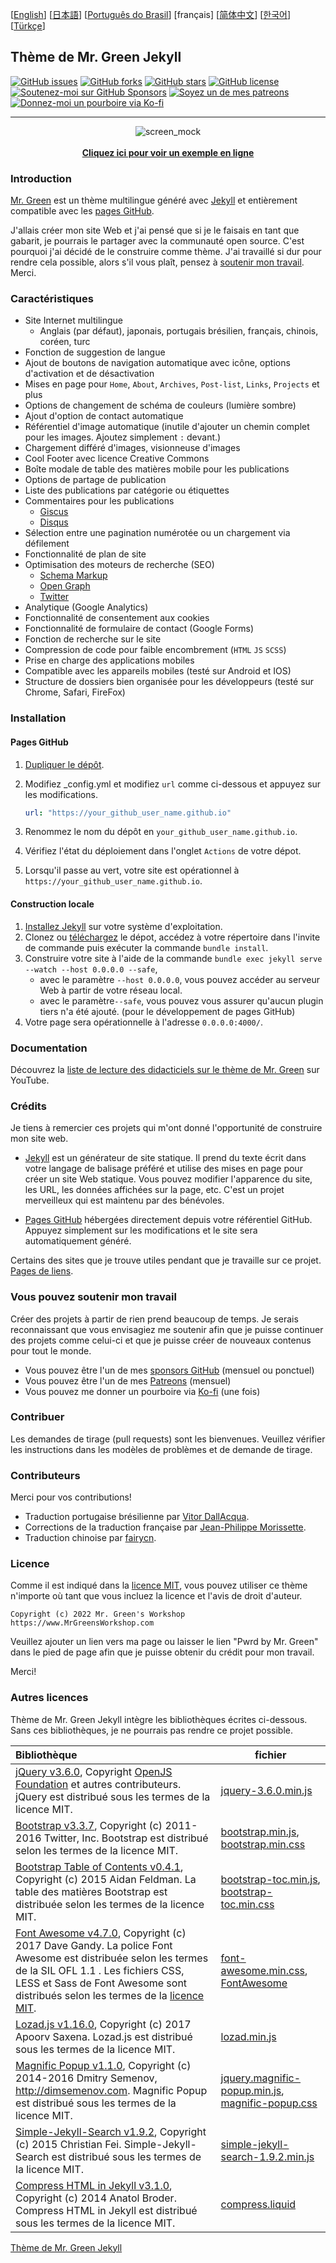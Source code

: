 [[English](https://github.com/MrGreensWorkshop/MrGreen-JekyllTheme/blob/main/README.md#readme)] [[日本語](https://github.com/MrGreensWorkshop/MrGreen-JekyllTheme/blob/main/README-ja.md#readme)] [[Português do Brasil](https://github.com/MrGreensWorkshop/MrGreen-JekyllTheme/blob/main/README-pt.md#readme)] [français] [[简体中文](https://github.com/MrGreensWorkshop/MrGreen-JekyllTheme/blob/main/README-zh.md#readme)] [[한국어](https://github.com/MrGreensWorkshop/MrGreen-JekyllTheme/blob/main/README-ko.md#readme)] [[Türkçe](https://github.com/MrGreensWorkshop/MrGreen-JekyllTheme/blob/main/README-tr.md#readme)]

## Thème de Mr. Green Jekyll

<!-- readme -->

[<img src="https://img.shields.io/github/issues/MrGreensWorkshop/MrGreen-JekyllTheme" alt="GitHub issues" data-no-image-viewer>](https://github.com/MrGreensWorkshop/MrGreen-JekyllTheme/issues)
[<img src="https://img.shields.io/github/forks/MrGreensWorkshop/MrGreen-JekyllTheme?style=flat" alt="GitHub forks" data-no-image-viewer>](https://github.com/MrGreensWorkshop/MrGreen-JekyllTheme/blob/main/README.md#readme)
[<img src="https://img.shields.io/github/stars/MrGreensWorkshop/MrGreen-JekyllTheme?style=flat" alt="GitHub stars" data-no-image-viewer>](https://github.com/MrGreensWorkshop/MrGreen-JekyllTheme/blob/main/README.md#readme)
[<img src="https://img.shields.io/github/license/MrGreensWorkshop/MrGreen-JekyllTheme" alt="GitHub license" data-no-image-viewer>](https://github.com/MrGreensWorkshop/MrGreen-JekyllTheme/blob/main/LICENSE.txt)
[<img src="https://shields.io/badge/Github%20Sponsors-Support%20me-blue?logo=GitHub+Sponsors" alt="Soutenez-moi sur GitHub Sponsors" data-no-image-viewer>](https://github.com/sponsors/MrGreensWorkshop "Soutenez-moi sur GitHub Sponsors")
[<img src="https://shields.io/badge/Patreon-Support%20me-blue?logo=Patreon" alt="Soyez un de mes patreons" data-no-image-viewer>](https://patreon.com/MrGreensWorkshop "Soyez un de mes patreons")
[<img src="https://shields.io/badge/Ko--fi-Tip%20me-blue?logo=kofi" alt="Donnez-moi un pourboire via Ko-fi" data-no-image-viewer>](https://ko-fi.com/MrGreensWorkshop "Donnez-moi un pourboire via Ko-fi")

---

<div align="center">
  <img src="https://jekyll-theme-mrgreen-demo.mrgreensworkshop.com/assets/img/posts/mock1.jpg" max-height="500" alt="screen_mock">
  <br><br>
  <a href="https://jekyll-theme-mrgreen-demo.mrgreensworkshop.com/fr" style="font-weight: bold;" >Cliquez ici pour voir un exemple en ligne</a>
</div>


### Introduction

<!-- outline-start -->

[Mr. Green](https://github.com/MrGreensWorkshop/MrGreen-JekyllTheme) est un thème multilingue généré avec [Jekyll](https://jekyllrb.com/) et entièrement compatible avec les [pages GitHub](https://pages.github.com/).

<!-- outline-end -->

J'allais créer mon site Web et j'ai pensé que si je le faisais en tant que gabarit, je pourrais le partager avec la communauté open source. C'est pourquoi j'ai décidé de le construire comme thème. J'ai travaillé si dur pour rendre cela possible, alors s'il vous plaît, pensez à [soutenir mon travail](#vous-pouvez-soutenir-mon-travail). Merci.

### Caractéristiques

- Site Internet multilingue
  - Anglais (par défaut), japonais, portugais brésilien, français, chinois, coréen, turc
- Fonction de suggestion de langue
- Ajout de boutons de navigation automatique avec icône, options d'activation et de désactivation
- Mises en page pour `Home`, `About`, `Archives`, `Post-list`, `Links`, `Projects` et plus
- Options de changement de schéma de couleurs (lumière sombre)
- Ajout d'option de contact automatique
- Référentiel d'image automatique (inutile d'ajouter un chemin complet pour les images. Ajoutez simplement `:` devant.)
- Chargement différé d'images, visionneuse d'images
- Cool Footer avec licence Creative Commons
- Boîte modale de table des matières mobile pour les publications
- Options de partage de publication
- Liste des publications par catégorie ou étiquettes
- Commentaires pour les publications
  - [Giscus](https://giscus.app)
  - [Disqus](https://disqus.com)
- Sélection entre une pagination numérotée ou un chargement via défilement
- Fonctionnalité de plan de site
- Optimisation des moteurs de recherche (SEO)
  - [Schema Markup](https://schema.org)
  - [Open Graph](https://ogp.me/)
  - [Twitter](https://developer.twitter.com/en/docs/twitter-for-websites/cards/overview/summary)
- Analytique (Google Analytics)
- Fonctionnalité de consentement aux cookies
- Fonctionnalité de formulaire de contact (Google Forms)
- Fonction de recherche sur le site
- Compression de code pour faible encombrement (`HTML` `JS` `SCSS`)
- Prise en charge des applications mobiles
- Compatible avec les appareils mobiles (testé sur Android et IOS)
- Structure de dossiers bien organisée pour les développeurs (testé sur Chrome, Safari, FireFox)

### Installation

#### Pages GitHub

1. [Dupliquer le dépôt](https://github.com/MrGreensWorkshop/MrGreen-JekyllTheme/fork).
1. Modifiez \_config.yml et modifiez `url` comme ci-dessous et appuyez sur les modifications.

   ```yaml
   url: "https://your_github_user_name.github.io"
   ```

1. Renommez le nom du dépôt en `your_github_user_name.github.io`.
1. Vérifiez l'état du déploiement dans l'onglet `Actions` de votre dépot.
1. Lorsqu'il passe au vert, votre site est opérationnel à `https://your_github_user_name.github.io`.

#### Construction locale

1. [Installez Jekyll](https://jekyllrb.com/docs/installation/) sur votre système d'exploitation.
1. Clonez ou [téléchargez](https://github.com/MrGreensWorkshop/MrGreen-JekyllTheme/releases/latest) le dépot, accédez à votre répertoire dans l'invite de commande puis exécuter la commande `bundle install`.
1. Construire votre site à l'aide de la commande `bundle exec jekyll serve --watch --host 0.0.0.0 --safe`,
    - avec le paramètre `--host 0.0.0.0`, vous pouvez accéder au serveur Web à partir de votre réseau local.
    - avec le paramètre`--safe`, vous pouvez vous assurer qu'aucun plugin tiers n'a été ajouté. (pour le développement de pages GitHub)
1. Votre page sera opérationnelle à l'adresse `0.0.0.0:4000/`.

### Documentation

Découvrez la [liste de lecture des didacticiels sur le thème de Mr. Green](https://www.youtube.com/playlist?list=PLAymxPbYHgl-fFy5can7uZBMJtFWVcphD) sur YouTube.

### Crédits

Je tiens à remercier ces projets qui m'ont donné l'opportunité de construire mon site web.

- [Jekyll](https://jekyllrb.com/) est un générateur de site statique. Il prend du texte écrit dans votre langage de balisage préféré et utilise des mises en page pour créer un site Web statique. Vous pouvez modifier l'apparence du site, les URL, les données affichées sur la page, etc. C'est un projet merveilleux qui est maintenu par des bénévoles.

- [Pages GitHub](https://pages.github.com/) hébergées directement depuis votre référentiel GitHub. Appuyez simplement sur les modifications et le site sera automatiquement généré.

Certains des sites que je trouve utiles pendant que je travaille sur ce projet. [Pages de liens](https://jekyll-theme-mrgreen-demo.mrgreensworkshop.com/tabs/links.html).

### Vous pouvez soutenir mon travail

Créer des projets à partir de rien prend beaucoup de temps. Je serais reconnaissant que vous envisagiez me soutenir afin que je puisse continuer des projets comme celui-ci et  que je puisse créer de nouveaux contenus pour tout le monde.

- Vous pouvez être l'un de mes [sponsors GitHub](https://github.com/sponsors/MrGreensWorkshop "Soutenez-moi sur GitHub Sponsors") (mensuel ou ponctuel)
- Vous pouvez être l'un de mes [Patreons](https://patreon.com/MrGreensWorkshop "Soyez un de mes patreons") (mensuel)
- Vous pouvez me donner un pourboire via [Ko-fi](https://ko-fi.com/MrGreensWorkshop "Donnez-moi un pourboire via Ko-fi") (une fois)

### Contribuer

Les demandes de tirage (pull requests) sont les bienvenues. Veuillez vérifier les instructions dans les modèles de problèmes et de demande de tirage.

### Contributeurs

Merci pour vos contributions!

- Traduction portugaise brésilienne par [Vitor DallAcqua](https://github.com/fandangos).
- Corrections de la traduction française par [Jean-Philippe Morissette](https://github.com/JPMorissette).
- Traduction chinoise par [fairycn](https://github.com/fairycn).

### Licence

Comme il est indiqué dans la [licence MIT](https://github.com/MrGreensWorkshop/MrGreen-JekyllTheme/blob/main/LICENSE.txt), vous pouvez utiliser ce thème n'importe où tant que vous incluez la licence et l'avis de droit d'auteur.

`Copyright (c) 2022 Mr. Green's Workshop https://www.MrGreensWorkshop.com`

Veuillez ajouter un lien vers ma page ou laisser le lien "Pwrd by Mr. Green" dans le pied de page afin que je puisse obtenir du crédit pour mon travail.

Merci!

### Autres licences

Thème de Mr. Green Jekyll intègre les bibliothèques écrites ci-dessous. Sans ces bibliothèques, je ne pourrais pas rendre ce projet possible.

| Bibliothèque                         | fichier |
| :----------------------------------- | ------- |
| [jQuery v3.6.0](https://github.com/jquery/jquery/tree/3.6.0), Copyright [OpenJS Foundation](https://openjsf.org) et autres contributeurs. jQuery est distribué sous les termes de la licence MIT. | [jquery-3.6.0.min.js](https://github.com/MrGreensWorkshop/MrGreen-JekyllTheme/blob/main/assets/js/jquery-3.6.0.min.js) |
| [Bootstrap v3.3.7](https://github.com/twbs/bootstrap/tree/v3.3.7), Copyright (c) 2011-2016 Twitter, Inc. Bootstrap est distribué selon les termes de la licence MIT. | [bootstrap.min.js](https://github.com/MrGreensWorkshop/MrGreen-JekyllTheme/blob/main/assets/js/bootstrap.min.js), [bootstrap.min.css](assets/css/bootstrap.min.css) |
| [Bootstrap Table of Contents v0.4.1](https://github.com/afeld/bootstrap-toc/tree/v0.4.1), Copyright (c) 2015 Aidan Feldman. La table des matières Bootstrap est distribuée selon les termes de la licence MIT. | [bootstrap-toc.min.js](https://github.com/MrGreensWorkshop/MrGreen-JekyllTheme/blob/main/assets/js/bootstrap-toc.min.js), [bootstrap-toc.min.css](assets/css/bootstrap-toc.min.css) |
| [Font Awesome v4.7.0](https://github.com/FortAwesome/Font-Awesome/tree/v4.7.0), Copyright (c) 2017 Dave Gandy. La police Font Awesome est distribuée selon les termes de la SIL OFL 1.1 . Les fichiers CSS, LESS et Sass de Font Awesome sont distribués selon les termes de la [licence MIT](https://opensource.org/licenses/mit-license.html). | [font-awesome.min.css](https://github.com/MrGreensWorkshop/MrGreen-JekyllTheme/blob/main/assets/css/font-awesome.min.css), [FontAwesome](https://github.com/MrGreensWorkshop/MrGreen-JekyllTheme/blob/main/assets/fonts/) |
| [Lozad.js v1.16.0](https://github.com/ApoorvSaxena/lozad.js/tree/v1.16.0), Copyright (c) 2017 Apoorv Saxena. Lozad.js est distribué sous les termes de la licence MIT. | [lozad.min.js](https://github.com/MrGreensWorkshop/MrGreen-JekyllTheme/blob/main/assets/js/lozad.min.js) |
| [Magnific Popup v1.1.0](https://github.com/dimsemenov/Magnific-Popup/tree/1.1.0), Copyright (c) 2014-2016 Dmitry Semenov, http://dimsemenov.com. Magnific Popup est distribué sous les termes de la licence MIT. | [jquery.magnific-popup.min.js](https://github.com/MrGreensWorkshop/MrGreen-JekyllTheme/blob/main/assets/js/jquery.magnific-popup.min.js), [magnific-popup.css](assets/css/magnific-popup.css) |
| [Simple-Jekyll-Search v1.9.2](https://github.com/christian-fei/Simple-Jekyll-Search/tree/v1.9.2), Copyright (c) 2015 Christian Fei. Simple-Jekyll-Search est distribué sous les termes de la licence MIT. | [simple-jekyll-search-1.9.2.min.js](https://github.com/MrGreensWorkshop/MrGreen-JekyllTheme/blob/main/assets/js/simple-jekyll-search-1.9.2.min.js) |
| [Compress HTML in Jekyll v3.1.0](https://github.com/penibelst/jekyll-compress-html/tree/v3.1.0), Copyright (c) 2014 Anatol Broder. Compress HTML in Jekyll est distribué sous les termes de la licence MIT. | [compress.liquid](https://github.com/MrGreensWorkshop/MrGreen-JekyllTheme/blob/main/_layouts/util/compress.liquid) |

[Thème de Mr. Green Jekyll](https://github.com/MrGreensWorkshop/MrGreen-JekyllTheme)
